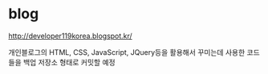 # blog
http://developer119korea.blogspot.kr/

개인블로그의 HTML, CSS, JavaScript, JQuery등을 활용해서 꾸미는데 사용한 코드들을 백업 저장소 형태로 커밋할 예정 
